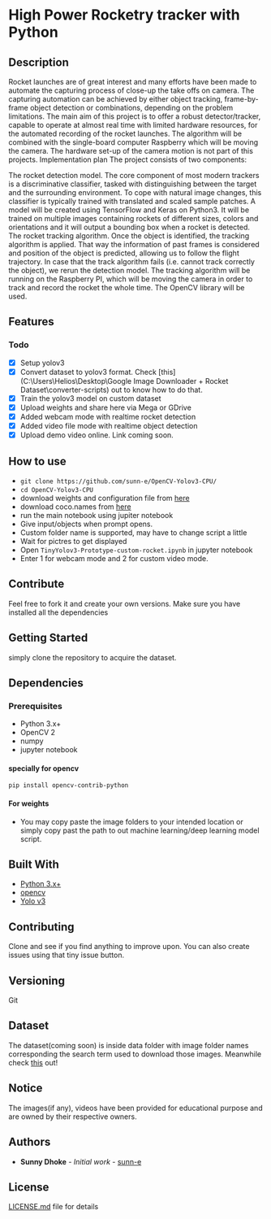 # High Power Rocketry tracker with Python

## Description
Rocket launches are of great interest and many efforts have been made to automate the capturing process of close-up the take offs on camera. The capturing automation can be achieved by either object tracking, frame-by-frame object detection or combinations, depending on the problem limitations.
The main aim of this project is to offer a robust detector/tracker, capable to operate at almost real time with limited hardware resources, for the automated recording of the rocket launches. The algorithm will be combined with the single-board computer Raspberry which will be moving the camera. The hardware set-up of the camera motion is not part of this projects.
Implementation plan
The project consists of two components:

The rocket detection model.
The core component of most modern trackers is a discriminative classifier, tasked with distinguishing between the target and the surrounding environment. To cope with natural image changes, this classifier is typically trained with translated and scaled sample patches.
A model will be created using TensorFlow and Keras on Python3. It will be trained on multiple images containing rockets of different sizes, colors and orientations and it will output a bounding box when a rocket is detected.
The rocket tracking algorithm.
Once the object is identified, the tracking algorithm is applied. That way the information of past frames is considered and position of the object is predicted, allowing us to follow the flight trajectory. In case that the track algorithm fails (i.e. cannot track correctly the object), we rerun the detection model.
The tracking algorithm will be running on the Raspberry PI, which will be moving the camera in order to track and record the rocket the whole time. The OpenCV library will be used.

## Features

### Todo

- [x] Setup yolov3
- [x] Convert dataset to yolov3 format. Check [this](C:\Users\Helios\Desktop\Google Image Downloader + Rocket Dataset\converter-scripts) out to know how to do that.
- [x] Train the yolov3 model on custom dataset
- [x] Upload weights and share here via Mega or GDrive
- [x] Added webcam mode with realtime rocket detection
- [x] Added video file mode with realtime object detection
- [x] Upload demo video online. Link coming soon.

## How to use

- `git clone https://github.com/sunn-e/OpenCV-Yolov3-CPU/`
- `cd OpenCV-Yolov3-CPU`
- download weights and configuration file from [here](https://pjreddie.com/darknet/yolo/)
- download coco.names from [here](https://github.com/pjreddie/darknet/blob/master/data/coco.names)
- run the main notebook using jupiter notebook
- Give input/objects when prompt opens.
- Custom folder name is supported, may have to change script a little
- Wait for pictres to get displayed
- Open `TinyYolov3-Prototype-custom-rocket.ipynb` in jupyter notebook
- Enter 1 for webcam mode and 2 for custom video mode. 

## Contribute

Feel free to fork it and create your own versions. Make sure you have installed all the dependencies

## Getting Started

simply clone the repository to acquire the dataset.

## Dependencies

### Prerequisites

- Python 3.x+
- OpenCV 2
- numpy
- jupyter notebook

#### specially for opencv

```
pip install opencv-contrib-python
```

#### For weights

- You may copy paste the image folders to your intended location or simply copy past the path to out machine learning/deep learning model script.


## Built With

- [Python 3.x+](https://www.python.org/download/releases/3.0/)
- [opencv](https://opencv.org/)
- [Yolo v3](https://pjreddie.com/darknet/yolo/)

## Contributing

Clone and see if you find anything to improve upon. You can also create issues using that tiny issue button.

## Versioning

Git

## Dataset

The dataset(coming soon) is inside data folder with image folder names corresponding the search term used to download those images.
Meanwhile check [this](https://github.com/sunn-e/Google-Image-Downloader-Rocket-Dataset) out!

## Notice

The images(if any), videos have been provided for educational purpose and are owned by their respective owners.

## Authors

* **Sunny Dhoke** - *Initial work* - [sunn-e](https://github.com/sunn-e)

## License

[LICENSE.md](LICENSE.md) file for details
